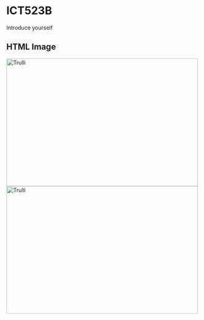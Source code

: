 # ICT523B
<!DOCTYPE html>
<html>
  <head></head> Introduce yourself
  <body>
    <h2>HTML Image</h2>
    <img width="500" height="333" alt="Trulli" src="https://tse2-mm.cn.bing.net/th/id/OIP-C.xJt38dVPSj9s_WyNDvE08QHaJQ?pid=ImgDet&rs=1.jpg">
    <img width="500" height="333" alt="Trulli" src="https://ts1.cn.mm.bing.net/th/id/R-C.2ce48cd4a70b48403a56e9ea8c710355?rik=tU9CL%2fR0TMLEYA&riu=http%3a%2f%2fwww.kutoo8.com%2fupload%2fimage%2f63051471%2f4_1920x1080.jpg&ehk=wZm6BwD%2b8TIDXmqxTntxftDP8IzjD8g3hhI6bEwdb54%3d&risl=&pid=ImgRaw&r=0.jpg">  
  </body>
</html>

